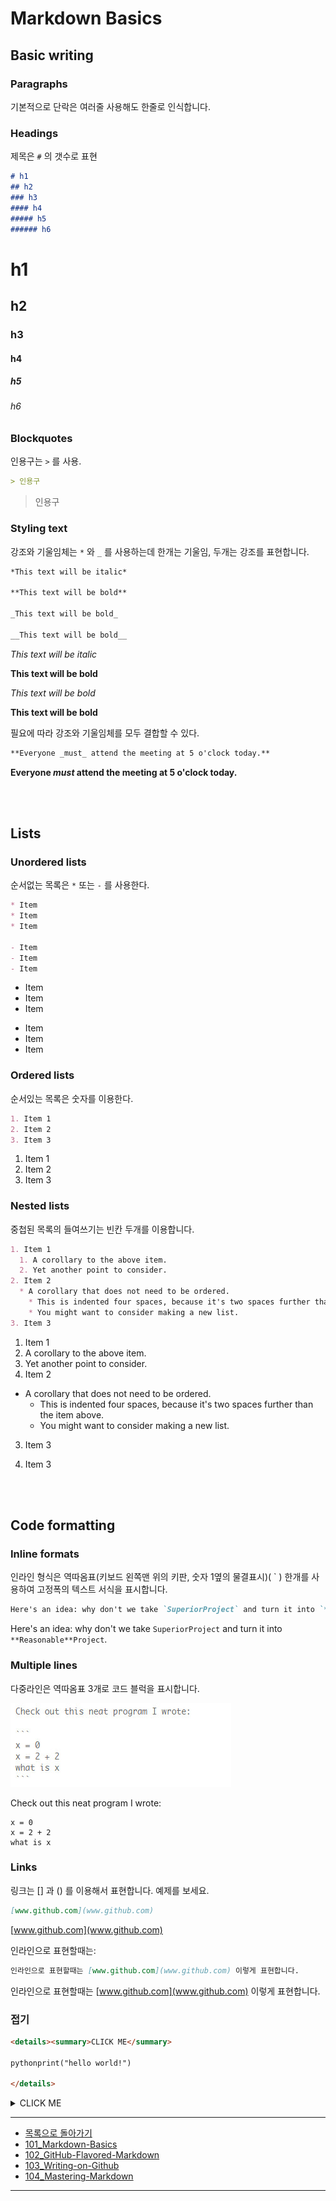 # Markdown Basics


## Basic writing



### Paragraphs

기본적으로 단락은 여러줄 사용해도 한줄로 인식합니다.




### Headings

제목은 `#` 의 갯수로 표현

```md
# h1
## h2
### h3
#### h4
##### h5
###### h6
```

# h1
## h2
### h3
#### h4
##### h5
###### h6


### Blockquotes

인용구는 `>` 를 사용.

```md
> 인용구
```

> 인용구



### Styling text

강조와 기울임체는 `*` 와 `_` 를 사용하는데 한개는 기울임, 두개는 강조를 표현합니다.

```md
*This text will be italic*

**This text will be bold**

_This text will be bold_

__This text will be bold__
```

*This text will be italic*

**This text will be bold**

_This text will be bold_

__This text will be bold__


필요에 따라 강조와 기울임체를 모두 결합할 수 있다.

```md
**Everyone _must_ attend the meeting at 5 o'clock today.**
```

**Everyone _must_ attend the meeting at 5 o'clock today.**


<br>
<br>

## Lists


### Unordered lists

순서없는 목록은 `*` 또는 `-` 를 사용한다.

```md
* Item
* Item
* Item

- Item
- Item
- Item
```

* Item
* Item
* Item

- Item
- Item
- Item


### Ordered lists

순서있는 목록은 숫자를 이용한다.


```md
1. Item 1
2. Item 2
3. Item 3
```

1. Item 1
2. Item 2
3. Item 3





### Nested lists

중첩된 목록의 들여쓰기는 빈칸 두개를 이용합니다.

```md
1. Item 1
  1. A corollary to the above item.
  2. Yet another point to consider.
2. Item 2
  * A corollary that does not need to be ordered.
    * This is indented four spaces, because it's two spaces further than the item above.
    * You might want to consider making a new list.
3. Item 3
```

1. Item 1
  1. A corollary to the above item.
  2. Yet another point to consider.
2. Item 2
  * A corollary that does not need to be ordered.
    * This is indented four spaces, because it's two spaces further than the item above.
    * You might want to consider making a new list.
3. Item 3


3. Item 3




<br>
<br>


## Code formatting


### Inline formats

인라인 형식은 역따옴표(키보드 왼쪽맨 위의 키판, 숫자 1옆의 물결표시)( \` ) 한개를 사용하여 고정폭의 텍스트 서식을 표시합니다.

```md
Here's an idea: why don't we take `SuperiorProject` and turn it into `**Reasonable**Project`.
```

Here's an idea: why don't we take `SuperiorProject` and turn it into `**Reasonable**Project`.



### Multiple lines

다중라인은 역따옴표 3개로 코드 블럭을 표시합니다.

![Markdown lines](../images/markdown_101_001.jpg)



Check out this neat program I wrote:

```
x = 0
x = 2 + 2
what is x
```



### Links

링크는 [] 과 () 를 이용해서 표현합니다. 예제를 보세요.

```md
[www.github.com](www.github.com)
```

[www.github.com](www.github.com)



인라인으로 표현할때는:

```md
인라인으로 표현할때는 [www.github.com](www.github.com) 이렇게 표현합니다.
```

인라인으로 표현할때는 [www.github.com](www.github.com) 이렇게 표현합니다.



### 접기
```md
<details><summary>CLICK ME</summary>

pythonprint("hello world!")

</details>
```

<details>
<summary>CLICK ME</summary>
pythonprint("hello world!")
</details>

----

* [목록으로 돌아가기](../README.md)
* [101_Markdown-Basics](101_Markdown-Basics.md)
* [102_GitHub-Flavored-Markdown](102_Github-Flavored-Markdown.md)
* [103_Writing-on-Github](103_Writing-on-Github.md)
* [104_Mastering-Markdown](104_Mastering-Markdown.md)

----